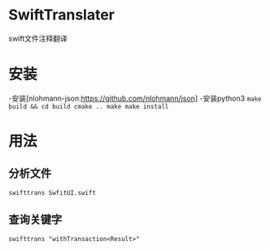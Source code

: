 # SwiftTranslater
 swift文件注释翻译

# 安装
-安装[nlohmann-json:https://github.com/nlohmann/json]
-安装python3
`
make build && cd build
cmake ..
make
make install
`
# 用法  
## 分析文件  
`swifttrans SwfitUI.swift`  
## 查询关键字  
`swifttrans "withTransaction<Result>"`  

